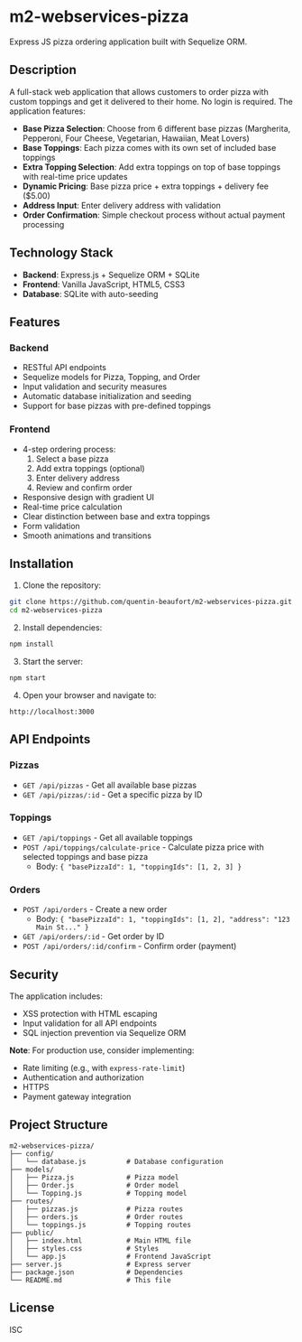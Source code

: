 # m2-webservices-pizza

Express JS pizza ordering application built with Sequelize ORM.

## Description

A full-stack web application that allows customers to order pizza with custom toppings and get it delivered to their home. No login is required. The application features:

- **Base Pizza Selection**: Choose from 6 different base pizzas (Margherita, Pepperoni, Four Cheese, Vegetarian, Hawaiian, Meat Lovers)
- **Base Toppings**: Each pizza comes with its own set of included base toppings
- **Extra Topping Selection**: Add extra toppings on top of base toppings with real-time price updates
- **Dynamic Pricing**: Base pizza price + extra toppings + delivery fee ($5.00)
- **Address Input**: Enter delivery address with validation
- **Order Confirmation**: Simple checkout process without actual payment processing

## Technology Stack

- **Backend**: Express.js + Sequelize ORM + SQLite
- **Frontend**: Vanilla JavaScript, HTML5, CSS3
- **Database**: SQLite with auto-seeding

## Features

### Backend
- RESTful API endpoints
- Sequelize models for Pizza, Topping, and Order
- Input validation and security measures
- Automatic database initialization and seeding
- Support for base pizzas with pre-defined toppings

### Frontend
- 4-step ordering process:
  1. Select a base pizza
  2. Add extra toppings (optional)
  3. Enter delivery address
  4. Review and confirm order
- Responsive design with gradient UI
- Real-time price calculation
- Clear distinction between base and extra toppings
- Form validation
- Smooth animations and transitions

## Installation

1. Clone the repository:
```bash
git clone https://github.com/quentin-beaufort/m2-webservices-pizza.git
cd m2-webservices-pizza
```

2. Install dependencies:
```bash
npm install
```

3. Start the server:
```bash
npm start
```

4. Open your browser and navigate to:
```
http://localhost:3000
```

## API Endpoints

### Pizzas

- `GET /api/pizzas` - Get all available base pizzas
- `GET /api/pizzas/:id` - Get a specific pizza by ID

### Toppings

- `GET /api/toppings` - Get all available toppings
- `POST /api/toppings/calculate-price` - Calculate pizza price with selected toppings and base pizza
  - Body: `{ "basePizzaId": 1, "toppingIds": [1, 2, 3] }`

### Orders

- `POST /api/orders` - Create a new order
  - Body: `{ "basePizzaId": 1, "toppingIds": [1, 2], "address": "123 Main St..." }`
- `GET /api/orders/:id` - Get order by ID
- `POST /api/orders/:id/confirm` - Confirm order (payment)

## Security

The application includes:
- XSS protection with HTML escaping
- Input validation for all API endpoints
- SQL injection prevention via Sequelize ORM

**Note**: For production use, consider implementing:
- Rate limiting (e.g., with `express-rate-limit`)
- Authentication and authorization
- HTTPS
- Payment gateway integration

## Project Structure

```
m2-webservices-pizza/
├── config/
│   └── database.js          # Database configuration
├── models/
│   ├── Pizza.js             # Pizza model
│   ├── Order.js             # Order model
│   └── Topping.js           # Topping model
├── routes/
│   ├── pizzas.js            # Pizza routes
│   ├── orders.js            # Order routes
│   └── toppings.js          # Topping routes
├── public/
│   ├── index.html           # Main HTML file
│   ├── styles.css           # Styles
│   └── app.js               # Frontend JavaScript
├── server.js                # Express server
├── package.json             # Dependencies
└── README.md                # This file
```

## License

ISC

